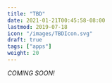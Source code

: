 ```yaml
---
title: "TBD"
date: 2021-01-21T00:45:58-08:00
lastmod: 2019-07-18
icon: "/images/TBDIcon.svg"
draft: true
tags: ["apps"]
weight: 20
---
```


_COMING SOON!_
